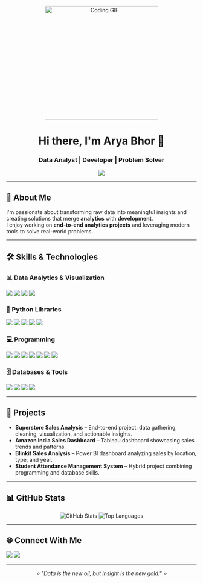 <!-- Header GIF -->
<p align="center">
  <img src="https://media.giphy.com/media/qgQUggAC3Pfv687qPC/giphy.gif" width="300" alt="Coding GIF">
</p>

<h1 align="center">Hi there, I'm Arya Bhor 👋</h1>
<h3 align="center">Data Analyst | Developer | Problem Solver</h3>

<p align="center">
  <img src="https://readme-typing-svg.herokuapp.com?color=%2336BCF7&size=24&center=true&vCenter=true&width=500&lines=Turning+data+into+insights;Building+projects+from+end+to+end;Lifelong+learner+and+tech+enthusiast" />
</p>

---

## 🚀 About Me
I'm passionate about transforming raw data into meaningful insights and creating solutions that merge **analytics** with **development**.  
I enjoy working on **end-to-end analytics projects** and leveraging modern tools to solve real-world problems.

---

## 🛠️ Skills & Technologies

### 📊 Data Analytics & Visualization
<p>
  <img src="https://img.shields.io/badge/Power%20BI-F2C811?style=for-the-badge&logo=powerbi&logoColor=black">
  <img src="https://img.shields.io/badge/Tableau-E97627?style=for-the-badge&logo=tableau&logoColor=white">
  <img src="https://img.shields.io/badge/Excel-217346?style=for-the-badge&logo=microsoft-excel&logoColor=white">
  <img src="https://img.shields.io/badge/Python-3776AB?style=for-the-badge&logo=python&logoColor=white">
</p>

### 🐍 Python Libraries
<p>
  <img src="https://img.shields.io/badge/Pandas-150458?style=for-the-badge&logo=pandas&logoColor=white">
  <img src="https://img.shields.io/badge/NumPy-013243?style=for-the-badge&logo=numpy&logoColor=white">
  <img src="https://img.shields.io/badge/Matplotlib-11557c?style=for-the-badge">
  <img src="https://img.shields.io/badge/Seaborn-009688?style=for-the-badge">
  <img src="https://img.shields.io/badge/Plotly-3F4F75?style=for-the-badge&logo=plotly&logoColor=white">
</p>

### 💻 Programming
<p>
  <img src="https://img.shields.io/badge/Python-3776AB?style=for-the-badge&logo=python&logoColor=white">
  <img src="https://img.shields.io/badge/Java-007396?style=for-the-badge&logo=java&logoColor=white">
  <img src="https://img.shields.io/badge/C-00599C?style=for-the-badge&logo=c&logoColor=white">
  <img src="https://img.shields.io/badge/HTML5-E34F26?style=for-the-badge&logo=html5&logoColor=white">
  <img src="https://img.shields.io/badge/CSS3-1572B6?style=for-the-badge&logo=css3&logoColor=white">
  <img src="https://img.shields.io/badge/PHP-777BB4?style=for-the-badge&logo=php&logoColor=white">
  <img src="https://img.shields.io/badge/SQL-4479A1?style=for-the-badge&logo=postgresql&logoColor=white">
</p>

### 🗄️ Databases & Tools
<p>
  <img src="https://img.shields.io/badge/MySQL-4479A1?style=for-the-badge&logo=mysql&logoColor=white">
  <img src="https://img.shields.io/badge/PostgreSQL-336791?style=for-the-badge&logo=postgresql&logoColor=white">
  <img src="https://img.shields.io/badge/Git-F05032?style=for-the-badge&logo=git&logoColor=white">
  <img src="https://img.shields.io/badge/GitHub-181717?style=for-the-badge&logo=github&logoColor=white">
</p>

---

## 📂 Projects
- **Superstore Sales Analysis** – End-to-end project: data gathering, cleaning, visualization, and actionable insights.  
- **Amazon India Sales Dashboard** – Tableau dashboard showcasing sales trends and patterns.  
- **Blinkit Sales Analysis** – Power BI dashboard analyzing sales by location, type, and year.  
- **Student Attendance Management System** – Hybrid project combining programming and database skills.

---

## 📊 GitHub Stats
<p align="center">
  <img src="https://github-readme-stats.vercel.app/api?username=arya10012&show_icons=true&theme=radical" alt="GitHub Stats" />
  <img src="https://github-readme-stats.vercel.app/api/top-langs/?username=arya10012&layout=compact&theme=radical" alt="Top Languages" />
</p>

---

## 🌐 Connect With Me
<p>
  <a href="https://github.com/arya10012"><img src="https://img.shields.io/badge/GitHub-181717?style=for-the-badge&logo=github"></a>
  <a href="https://www.linkedin.com/in/aryabhor1001/"><img src="https://img.shields.io/badge/LinkedIn-0A66C2?style=for-the-badge&logo=linkedin"></a>
</p>

---

<p align="center"><i>⭐ "Data is the new oil, but insight is the new gold." ⭐</i></p>
